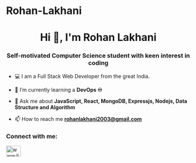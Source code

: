 # Rohan-Lakhani

<h1 align="center">Hi 👋, I'm Rohan Lakhani</h1>
<h3 align="center">Self-motivated Computer Science student with keen interest in coding</h3>

- 💻 I am a Full Stack Web Developer from the great India.

- :dart: I’m currently learning a **DevOps ♾️**

- 💬 Ask me about **JavaScript, React, MongoDB, Expressjs, Nodejs, Data Structure and Algorithm**

- 📫 How to reach me **rohanlakhani2003@gmail.com**

<h3 align="left">Connect with me:</h3>
<p align="left">
<a href="https://www.linkedin.com/in/rohan-lakhani-9748a520b/" target="blank"><img align="center" src="https://raw.githubusercontent.com/rahuldkjain/github-profile-readme-generator/master/src/images/icons/Social/linked-in-alt.svg" alt="www.linkedin.com/in/keval-rabadiya-496842203" height="30" width="40" /></a>
</p>

